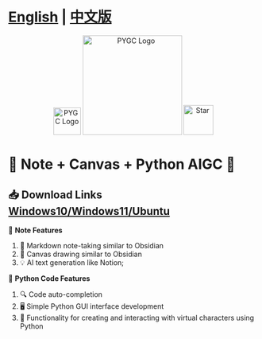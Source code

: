# [English](README.md) | [中文版](README.zh-cn.md)

<div align="center">

<img src="https://github.com/pygc/pygc/blob/main/doc//logo-icon.png" alt="PYGC Logo" width="55">
<img src="https://github.com/pygc/pygc/blob/main/doc//logo.gif" alt="PYGC Logo" width="200">
<img src="https://github.com/pygc/pygc/blob/main/doc/star.jpg" alt="Star" width="60">

</div>

<!-- 备注：Note为笔记，canvas为白板 -->

# 🎉 Note + Canvas + Python AIGC 🎉

## 📥 Download Links [Windows10/Windows11/Ubuntu](https://github.com/pygc/pygc/releases)

📝 **Note Features**

1. 📖 Markdown note-taking similar to Obsidian
2. 🎨 Canvas drawing similar to Obsidian
3. 💡 AI text generation like Notion;

🐍 **Python Code Features**

1. 🔍 Code auto-completion
2. 🖥 Simple Python GUI interface development
3. 🤖 Functionality for creating and interacting with virtual characters using Python
